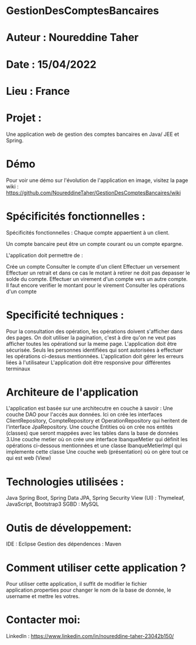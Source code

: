 # GestionDesComptesBancaires

# Auteur : Noureddine Taher
# Date : 15/04/2022
# Lieu : France
# Projet :
Une application web de gestion des comptes bancaires en Java/ JEE et Spring.

# Démo
Pour voir une démo sur l'évolution de l'application en image, visitez la page wiki : https://github.com/NoureddineTaher/GestionDesComptesBancaires/wiki
# Spécificités fonctionnelles :
Spécificités fonctionnelles :
Chaque compte appaertient à un client.

Un compte bancaire peut être un compte courant ou un compte epargne.

L'application doit permettre de :

Crée un compte
Consulter le compte d'un client
Effectuer un versement
Effectuer un retrait et dans ce cas le motant à retirer ne doit pas depasser le solde du compte.
Effectuer un virement d'un compte vers un autre compte. Il faut encore verifier le montant pour le virement
Consulter les opérations d'un compte
# Specificité techniques :
Pour la consultation des opération, les opérations doivent s'afficher dans des pages. On doit utiliser la pagination, c'est à dire qu'on ne veut pas afficher toutes les opérationd sur la meme page.
L'application doit être sécurisée. Seuls les personnes identifiées qui sont autorisées à effectuer les opérations ci-dessus mentionnées.
L'application doit gérer les erreurs liées à l'utilisateur
L'application doit être responsive pour différentes terminaux
# Architeure de l'application
L'application est basée sur une architecutre en couche à savoir :
Une couche DAO pour l'accès aux données. Ici on crée les interfaces ClientRepository, CompteRepository et OperationRepository qui heritent de l'interface JpaRepository.
Une couche Entities où on crée nos entités (classes) que seront mappées avec les tables dans la base de données 3.Une couche metier où on crée une interface IbanqueMetier qui définit les opérations ci-dessous mentionnées et une classe IbanqueMetierImpl qui implemente cette classe
Une couche web (présentation) où on gère tout ce qui est web (View)
# Technologies utilisées :
Java
Spring Boot, Spring Data JPA, Spring Security
View (UI) : Thymeleaf, JavaScript, Bootstrap3
SGBD : MySQL
# Outis de développement:
IDE : Eclipse
Gestion des dépendences : Maven
# Comment utiliser cette application ?
Pour utiliser cette application, il suffit de modifier le fichier application.properties pour changer le nom de la base de donnée, le username et mettre les votres.
# Contacter moi:
LinkedIn : https://www.linkedin.com/in/noureddine-taher-23042b150/
